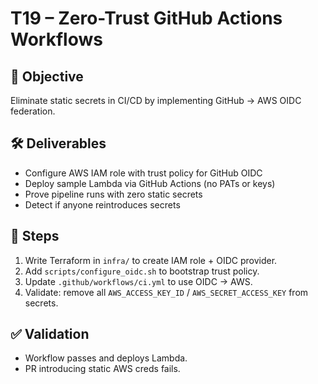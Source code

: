 # T19 – Zero-Trust GitHub Actions Workflows

## 🎯 Objective
Eliminate static secrets in CI/CD by implementing GitHub → AWS OIDC federation.

## 🛠️ Deliverables
- Configure AWS IAM role with trust policy for GitHub OIDC
- Deploy sample Lambda via GitHub Actions (no PATs or keys)
- Prove pipeline runs with zero static secrets
- Detect if anyone reintroduces secrets

## 🚀 Steps
1. Write Terraform in `infra/` to create IAM role + OIDC provider.
2. Add `scripts/configure_oidc.sh` to bootstrap trust policy.
3. Update `.github/workflows/ci.yml` to use OIDC → AWS.
4. Validate: remove all `AWS_ACCESS_KEY_ID` / `AWS_SECRET_ACCESS_KEY` from secrets.

## ✅ Validation
- Workflow passes and deploys Lambda.
- PR introducing static AWS creds fails.
